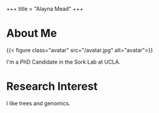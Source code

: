 +++
title = "Alayna Mead"
+++

# About Me

{{< figure class="avatar" src="/avatar.jpg" alt="avatar">}}

I'm a PhD Candidate in the Sork Lab at UCLA.

# Research Interest

I like trees and genomics.
